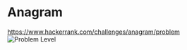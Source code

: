 # Anagram
<https://www.hackerrank.com/challenges/anagram/problem>    ![Problem Level](https://img.shields.io/badge/Problem--Level-Easy-green)
